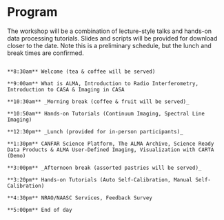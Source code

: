 # Program

The workshop will be a combination of lecture-style talks and hands-on data processing tutorials. Slides and scripts will be provided for download closer to the date. Note this is a preliminary schedule, but the lunch and break times are confirmed.

```{card}

**8:30am** Welcome (tea & coffee will be served)

**9:00am** What is ALMA, Introduction to Radio Interferometry, Introduction to CASA & Imaging in CASA

**10:30am** _Morning break (coffee & fruit will be served)_

**10:50am** Hands-on Tutorials (Continuum Imaging, Spectral Line Imaging)

**12:30pm** _Lunch (provided for in-person participants)_

**1:30pm** CANFAR Science Platform, The ALMA Archive, Science Ready Data Products & ALMA User-Defined Imaging, Visualization with CARTA (Demo)

**3:00pm** _Afternoon break (assorted pastries will be served)_

**3:20pm** Hands-on Tutorials (Auto Self-Calibration, Manual Self-Calibration)

**4:30pm** NRAO/NAASC Services, Feedback Survey

**5:00pm** End of day

```

<!-- ```{card}

**8:30am-9:00am:** Welcome (tea & coffee will be served)

**9:00-10:30am:** Session 1: What is ALMA, Interferometry Basics, Archive Data Products

**10:30-10:50am:** Morning break (coffee & fruit will be served)

**10:50am-12:30pm:** Hands-on Tutorial (Intro to Imaging, Continuum & Spectral Line)

**12:30pm-1:30pm:** Lunch (provided for in-person participants)

**1:30-3:00pm:** Visualization with CARTA, Science Ready Data Products, CANFAR Science Portal

**3:00-3:20pm:** Afternoon break (assorted pastries will be served)

**3:20-4:30pm:** Hands-on Tutorial (Auto Self Calibration, Manual Self Calibration)

**4:30-5:00pm:** NRAO/NAASC Services, feedback survey

``` -->

<!-- Materials/slides: https://astrocloud.nrao.edu/s/zBa2Abb5Sc33D92 -->



<!--

0. What is ALMA: George's introductory slides (1 observatory, 4 world class facilities); NAASC support
  * Interferometery / visibilities / etc

1. Pipeline and CASA: Introduction to what CASA is (a few of Devaky intro slides)
  * What's new in pipeline, mention ALMA WSU is coming

2. Getting ALMA data: CARTA demo, in combination with the ALMA archive. Loading data from multiple programs.

3. Understanding your ALMA data: The Weblog? Typical issues, re-imaging using the pipeline...

4. Imaging data: Imaging; continuum and spectral line
* primary beam correction; masking; interactive/non-interactive; uvcontsub;

Lunch

5. Press with ALMA: Getting in the news/press releases

6. ALMA the easy way: SRDPs. AUDI. (Or: re-imaging using the pipeline...)

7. Getting the most out of your data: Self-cal, and Auto-selfcal

8. If time: Data combination

9. Wrap up: Opportunities, resources, feedback survey -->

<!-- Topics of interest
  Continuum imaging
  Spectral line imaging
  Pipeline Weblog inspection
  Self-calibration
  12m/7m/TP-array data combination
  ALMA and NRAO archive
  CARTA, ALMA’s new visualization tool
  Recent updates to CASA
  ALMA's Wideband Sensitivity Upgrade

Pipeline (Re-)Imaging  
Auto Self-calibration  
Science Ready Data Products (SRDPs) and ALMA User-Defined Imaging (AUDI) -->


<!-- * Resources for analysis and interpretation: https://science.nrao.edu/facilities/alma/analysis_interpretation -->




<!-- ## Sebastian

AV/onsite-support/room

One lunch per person per day.

Rates: www.gsa.gov/travel/plan-book/per-diem-rates

Charlottesville: $17 USD/day.

Foreign per diem rates - by location and Appendix B. Use them together. (Ignore the maximum).
Montreal: $28 dollars USD for lunch.

How do we pay for lunches? University pays, send NRAO invoice, then NRAO reimburses. Other option is for NRAO to pay directly. Third option is for Jess to pay, then NRAO reimburses.
What NRAO needs: Receipt, and names of all recipients.

https://aoprals.state.gov/content.asp?content_id=114&menu_id=101

https://aoprals.state.gov/web920/per_diem_action.asp?MenuHide=1&CountryCode=1079 -->

